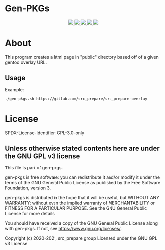 # Gen-PKGs

<p align="center">
    <a href="https://gitlab.com/src_prepare/gen-pkgs/pipelines">
        <img src="https://gitlab.com/src_prepare/gen-pkgs/badges/master/pipeline.svg">
    </a>
    <a href="https://gitlab.com/src_prepare/gen-pkgs/commits/master.atom">
        <img src="https://gitlab.com/src_prepare/badge/-/raw/master/feed-atom-orange.svg">
    </a>
    <a href="./LICENSE">
        <img src="https://gitlab.com/src_prepare/badge/-/raw/master/license-gplv3-blue.svg">
    </a>
    <a href="https://gentoo.org/">
        <img src="https://gitlab.com/src_prepare/badge/-/raw/master/powered-by-gentoo-linux-tyrian.svg">
    </a>
    <a href="https://app.element.io/#/room/#src_prepare:matrix.org">
        <img src="https://gitlab.com/src_prepare/badge/-/raw/master/chat-matrix-green.svg">
    </a>
</p>


# About

This program creates a html page in "public" directory based off of a given gentoo overlay URL.

## Usage

Example:
```bash
./gen-pkgs.sh https://gitlab.com/src_prepare/src_prepare-overlay
```


# License

SPDX-License-Identifier: GPL-3.0-only

## Unless otherwise stated contents here are under the GNU GPL v3 license

This file is part of gen-pkgs.

gen-pkgs is free software: you can redistribute it and/or modify
it under the terms of the GNU General Public License as published by
the Free Software Foundation, version 3.

gen-pkgs is distributed in the hope that it will be useful,
but WITHOUT ANY WARRANTY; without even the implied warranty of
MERCHANTABILITY or FITNESS FOR A PARTICULAR PURPOSE.  See the
GNU General Public License for more details.

You should have received a copy of the GNU General Public License
along with gen-pkgs.  If not, see <https://www.gnu.org/licenses/>.

Copyright (c) 2020-2021, src_prepare group
Licensed under the GNU GPL v3 License
